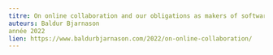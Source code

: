 ```yaml
---
titre: On online collaboration and our obligations as makers of software
auteurs: Baldur Bjarnason
année 2022
lien: https://www.baldurbjarnason.com/2022/on-online-collaboration/
---
```


